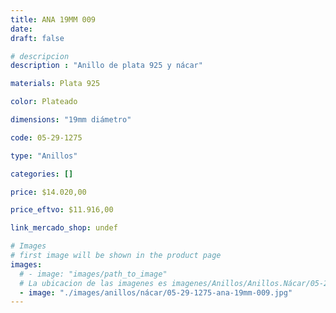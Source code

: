 ```yaml
---
title: ANA 19MM 009
date: 
draft: false

# descripcion
description : "Anillo de plata 925 y nácar"

materials: Plata 925

color: Plateado

dimensions: "19mm diámetro"

code: 05-29-1275

type: "Anillos"

categories: []

price: $14.020,00

price_eftvo: $11.916,00

link_mercado_shop: undef

# Images
# first image will be shown in the product page
images:
  # - image: "images/path_to_image"
  # La ubicacion de las imagenes es imagenes/Anillos/Anillos.Nácar/05-29-1275-ana-19mm-009
  - image: "./images/anillos/nácar/05-29-1275-ana-19mm-009.jpg"
---
```


